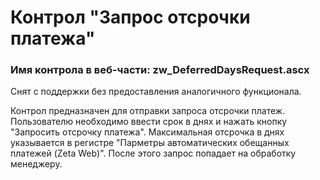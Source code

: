 ﻿---
description: 2.4.10.1
---
# Контрол "Запрос отсрочки  платежа"
### Имя контрола в веб-части: zw_DeferredDaysRequest.ascx
Снят с поддержки без предоставления аналогичного функционала.

Контрол предназначен для отправки запроса отсрочки платеж. 
Пользователю необходимо ввести срок в днях и нажать кнопку "Запросить отсрочку платежа". Максимальная отсрочка в днях указывается в регистре "Парметры автоматических обещанных платежей (Zeta Web)".
После этого запрос попадает на обработку менеджеру.
